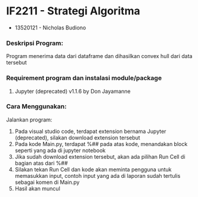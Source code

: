 # IF2211 - Strategi Algoritma

- 13520121 - Nicholas Budiono

### Deskripsi Program:

Program menerima data dari dataframe dan dihasilkan convex hull dari data tersebut

### Requirement program dan instalasi module/package

1. Jupyter (deprecated) v1.1.6 by Don Jayamanne

### Cara Menggunakan:

Jalankan program:

1. Pada visual studio code, terdapat extension bernama Jupyter (deprecated), silakan download extension tersebut
2. Pada kode Main.py, terdapat %## pada atas kode, menandakan block seperti yang ada di jupyter notebook
3. Jika sudah download extension tersebut, akan ada pilihan Run Cell di bagian atas dari %##
4. Silakan tekan Run Cell dan kode akan meminta pengguna untuk memasukkan input, contoh input yang ada di laporan sudah tertulis sebagai komen di Main.py
5. Hasil akan muncul
